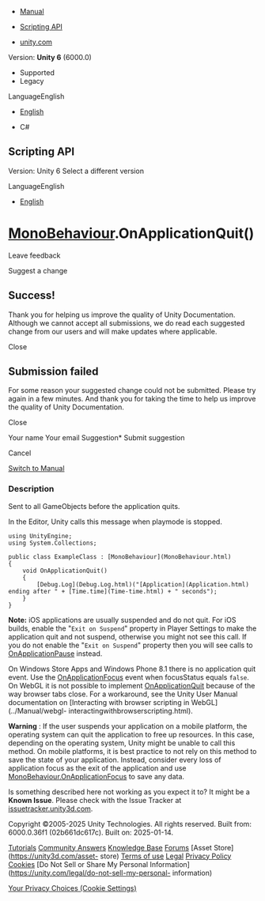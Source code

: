 [ ]()

  * [Manual](../Manual/index.html)
  * [Scripting API](../ScriptReference/index.html)

  * [unity.com](https://unity.com/)

Version: **Unity 6** (6000.0)

  * Supported
  * Legacy

LanguageEnglish

  * [English]()

  * C#

[ ](https://docs.unity3d.com)

## Scripting API

Version: Unity 6 Select a different version

LanguageEnglish

  * [English]()

#  [MonoBehaviour](MonoBehaviour.html).OnApplicationQuit()

Leave feedback

Suggest a change

## Success!

Thank you for helping us improve the quality of Unity Documentation. Although
we cannot accept all submissions, we do read each suggested change from our
users and will make updates where applicable.

Close

## Submission failed

For some reason your suggested change could not be submitted. Please <a>try
again</a> in a few minutes. And thank you for taking the time to help us
improve the quality of Unity Documentation.

Close

Your name Your email Suggestion* Submit suggestion

Cancel

[Switch to Manual](../Manual/class-MonoBehaviour.html "Go to MonoBehaviour
Component in the Manual")

### Description

Sent to all GameObjects before the application quits.

In the Editor, Unity calls this message when playmode is stopped.

    
    
    using UnityEngine;
    using System.Collections;  
      
    public class ExampleClass : [MonoBehaviour](MonoBehaviour.html)
    {
        void OnApplicationQuit()
        {
            [Debug.Log](Debug.Log.html)("[Application](Application.html) ending after " + [Time.time](Time-time.html) + " seconds");
        }
    }
    

**Note:** iOS applications are usually suspended and do not quit. For iOS
builds, enable the "`Exit on Suspend`" property in Player Settings to make the
application quit and not suspend, otherwise you might not see this call. If
you do not enable the "`Exit on Suspend`" property then you will see calls to
[OnApplicationPause](MonoBehaviour.OnApplicationPause.html) instead.  
  
On Windows Store Apps and Windows Phone 8.1 there is no application quit
event. Use the [OnApplicationFocus](MonoBehaviour.OnApplicationFocus.html)
event when focusStatus equals `false`.  
On WebGL it is not possible to implement
[OnApplicationQuit](MonoBehaviour.OnApplicationQuit.html) because of the way
browser tabs close. For a workaround, see the Unity User Manual documentation
on [Interacting with browser scripting in WebGL](../Manual/webgl-
interactingwithbrowserscripting.html).  
  
**Warning** : If the user suspends your application on a mobile platform, the
operating system can quit the application to free up resources. In this case,
depending on the operating system, Unity might be unable to call this method.
On mobile platforms, it is best practice to not rely on this method to save
the state of your application. Instead, consider every loss of application
focus as the exit of the application and use
[MonoBehaviour.OnApplicationFocus](MonoBehaviour.OnApplicationFocus.html) to
save any data.

Is something described here not working as you expect it to? It might be a
**Known Issue**. Please check with the Issue Tracker at
[issuetracker.unity3d.com](https://issuetracker.unity3d.com).

Copyright ©2005-2025 Unity Technologies. All rights reserved. Built from:
6000.0.36f1 (02b661dc617c). Built on: 2025-01-14.

[Tutorials](https://unity3d.com/learn) [Community
Answers](https://answers.unity3d.com) [Knowledge
Base](https://support.unity3d.com/hc/en-us)
[Forums](https://forum.unity3d.com) [Asset Store](https://unity3d.com/asset-
store) [Terms of use](https://docs.unity3d.com/Manual/TermsOfUse.html)
[Legal](https://unity.com/legal) [Privacy
Policy](https://unity.com/legal/privacy-policy)
[Cookies](https://unity.com/legal/cookie-policy) [Do Not Sell or Share My
Personal Information](https://unity.com/legal/do-not-sell-my-personal-
information)

[Your Privacy Choices (Cookie Settings)](javascript:void\(0\);)

